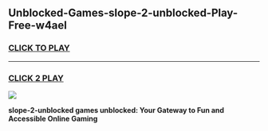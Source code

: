 
## Unblocked-Games-slope-2-unblocked-Play-Free-w4ael
<h3>
<a href="https://premium76.site?title=slope-2-unblocked&ref=23A">CLICK TO PLAY</a></h3>
<hr>

<h3>
<a href="https://premium76.site?title=slope-2-unblocked&ref=23A">CLICK 2 PLAY</a>
  
</h3>

<a href="https://premium76.site?title=slope-2-unblocked&ref=23A"><img src="https://clearcache.store/games.png"></a>


**slope-2-unblocked games unblocked: Your Gateway to Fun and Accessible Online Gaming**
